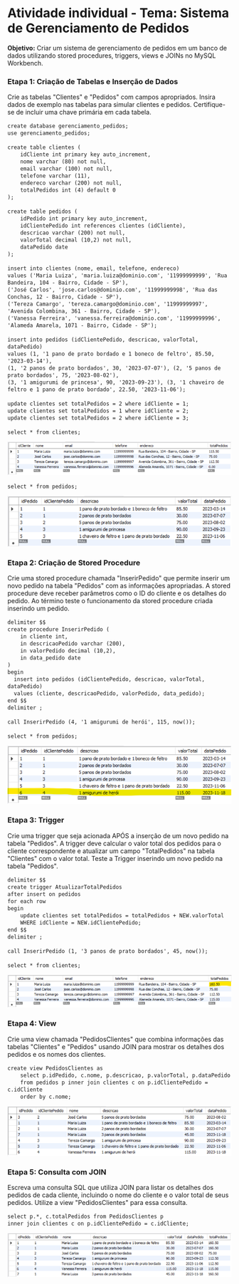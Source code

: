 # Atividade individual - Tema: Sistema de Gerenciamento de Pedidos

**Objetivo:** Criar um sistema de gerenciamento de pedidos em um banco de dados utilizando stored procedures, triggers, views e JOINs no MySQL Workbench.

### Etapa 1: Criação de Tabelas e Inserção de Dados

Crie as tabelas "Clientes" e "Pedidos" com campos apropriados. Insira dados de exemplo nas tabelas para simular clientes e pedidos. Certifique-se de incluir uma chave primária em cada tabela.

```
create database gerenciamento_pedidos;
use gerenciamento_pedidos;

create table clientes (
	idCliente int primary key auto_increment,
    nome varchar (80) not null,
    email varchar (100) not null,
    telefone varchar (11),
    endereco varchar (200) not null,
    totalPedidos int (4) default 0
);

create table pedidos (
	idPedido int primary key auto_increment,
    idClientePedido int references clientes (idCliente),
    descricao varchar (200) not null,
    valorTotal decimal (10,2) not null,
    dataPedido date
);

insert into clientes (nome, email, telefone, endereco)
values ('Maria Luiza', 'maria.luiza@dominio.com', '11999999999', 'Rua Bandeira, 104 - Bairro, Cidade - SP'),
('José Carlos', 'jose.carlos@dominio.com', '11999999998', 'Rua das Conchas, 12 - Bairro, Cidade - SP'),
('Tereza Camargo', 'tereza.camargo@dominio.com', '11999999997', 'Avenida Colombina, 361 - Bairro, Cidade - SP'),
('Vanessa Ferreira', 'vanessa.ferreira@dominio.com', '11999999996', 'Alameda Amarela, 1071 - Bairro, Cidade - SP');

insert into pedidos (idClientePedido, descricao, valorTotal, dataPedido)
values (1, '1 pano de prato bordado e 1 boneco de feltro', 85.50, '2023-03-14'),
(1, '2 panos de prato bordados', 30, '2023-07-07'), (2, '5 panos de prato bordados', 75, '2023-08-02'),
(3, '1 amigurumi de princesa', 90, '2023-09-23'), (3, '1 chaveiro de feltro e 1 pano de prato bordado', 22.50, '2023-11-06');

update clientes set totalPedidos = 2 where idCliente = 1;
update clientes set totalPedidos = 1 where idCliente = 2;
update clientes set totalPedidos = 2 where idCliente = 3;

select * from clientes;
```
![clientes](tabela_clientes.png)

```
select * from pedidos;
```
![pedidos](tabela_pedidos.png)

### Etapa 2: Criação de Stored Procedure

Crie uma stored procedure chamada "InserirPedido" que permite inserir um novo pedido na tabela "Pedidos" com as informações apropriadas. A stored procedure deve receber parâmetros como o ID do cliente e os detalhes do pedido. Ao término teste o funcionamento da stored procedure criada inserindo um pedido.

```
delimiter $$
create procedure InserirPedido (
	in cliente int,
    in descricaoPedido varchar (200),
    in valorPedido decimal (10,2),
    in data_pedido date
)
begin
  insert into pedidos (idClientePedido, descricao, valorTotal, dataPedido)
  values (cliente, descricaoPedido, valorPedido, data_pedido);
end $$
delimiter ;

call InserirPedido (4, '1 amigurumi de herói', 115, now());

select * from pedidos;
```
![pedidos](pedidos_atualizado.png)

### Etapa 3: Trigger

Crie uma trigger que seja acionada APÓS a inserção de um novo pedido na tabela "Pedidos". A trigger deve calcular o valor total dos pedidos para o cliente correspondente e atualizar um campo "TotalPedidos" na tabela "Clientes" com o valor total. Teste a Trigger inserindo um novo pedido na tabela "Pedidos".

```
delimiter $$
create trigger AtualizarTotalPedidos
after insert on pedidos
for each row
begin
	update clientes set totalPedidos = totalPedidos + NEW.valorTotal
	WHERE idCliente = NEW.idClientePedido;
end $$
delimiter ;

call InserirPedido (1, '3 panos de prato bordados', 45, now());

select * from clientes;
```
![clientes](clientes_atualizado.png)

### Etapa 4: View

Crie uma view chamada "PedidosClientes" que combina informações das tabelas "Clientes" e "Pedidos" usando JOIN para mostrar os detalhes dos pedidos e os nomes dos clientes.

```
create view PedidosClientes as
	select p.idPedido, c.nome, p.descricao, p.valorTotal, p.dataPedido
	from pedidos p inner join clientes c on p.idClientePedido = c.idCliente
	order by c.nome;
```
![view](pedidos_clientes.png)

### Etapa 5: Consulta com JOIN

Escreva uma consulta SQL que utiliza JOIN para listar os detalhes dos pedidos de cada cliente, incluindo o nome do cliente e o valor total de seus pedidos. Utilize a view "PedidosClientes" para essa consulta.

```
select p.*, c.totalPedidos from PedidosClientes p
inner join clientes c on p.idClientePedido = c.idCliente;
```
![consulta](consulta_sql.png)
